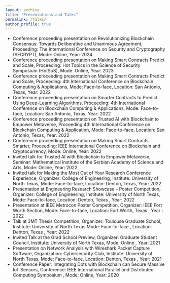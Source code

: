 ```yaml
---
layout: archive
title: "Presentations and Talks"
permalink: /talks/
author_profile: true
---
```


* Conference proceeding presentation on Revolutionizing Blockchain Consensus: Towards Deliberative and Unanimous Agreement, Proceeding: The International Conference on Security and Cryptography (SECRYPT), Mode: Online, Year:  2024
* Conference proceeding presentation on Making Smart Contracts Predict and Scale, Proceeding: Hot Topics in the Science of Security Symposium (HotSoS), Mode: Online, Year:  2023
* Conference proceeding presentation on Making Smart Contracts Predict and Scale, Proceeding: 4th International Conference on Blockchain Computing & Applications, Mode: Face-to-face,  Location: San Antonio, Texas, Year:  2022
* Conference proceeding presentation on Smarter Contracts to Predict Using Deep-Learning Algorithms, Proceeding: 4th International Conference on Blockchain Computing & Applications, Mode: Face-to-face, Location: San Antonio, Texas, Year: 2022
* Conference proceeding presentation on Trusted AI with Blockchain to Empower Metaverse, Proceeding:4th International Conference on Blockchain Computing & Application, Mode: Face-to-face, Location: San Antonio, Texas,  Year:  2022
* Conference proceeding presentation on  Making Smart Contracts Smarter, Proceeding: IEEE International Conference on Blockchain and Cryptocurrency, Mode: Online,  Year:  2022
* Invited talk for Trusted AI with Blockchain to Empower Metaverse, Seminar: Mathematical Institute of the Serbian Academy of Science and Arts, Mode: Online,  Year:  2022
* Invited talk for Making the Most Out of Your Research Conference Experience, Organizer: College of Engineering, Institute: University of North Texas, Mode: Face-to-face,  Location: Denton, Texas,  Year: 2022
* Presentation at Engineering Research Showcase – Poster Competition, Organizer: College of Engineering, Institute: University of North Texas, Mode: Face-to-face, Location: Denton, Texas , Year: 2022
* Presentation at IEEE Metrocon Poster Competition, Organizer: IEEE Fort Worth Section, Mode: Face-to-face, Location: Fort Worth, Texas , Year : 2022
* Talk at 3MT Thesis Competition, Organizer: Toulouse Graduate School,  Institute: University of North Texas
Mode: Face-to-face , Location: Denton, Texas , Year: 2022
* Invited Talk at the Grad School Preview, Organizer: Graduate Student Council, Institute: University of North Texas, Mode: Online , Year: 2021
* Presentation on Network Analysis with Wireshark Packet Capture Software, Organization: Cybersecurity Club, Institute: University of North Texas, Mode: Face-to-face, Location: Denton, Texas , Year: 2021
* Conference Paper: Integrating Dots with Blockchain can Secure Massive IoT Sensors, Conference: IEEE International Parallel and Distributed Computing Symposium , Mode: Online, Year:  2020
